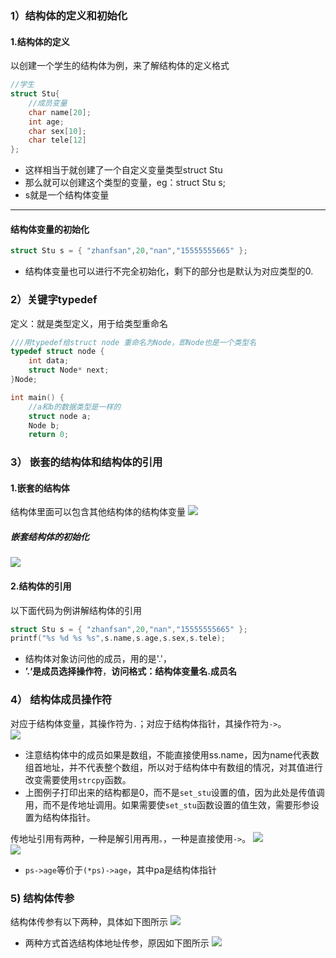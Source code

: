 ### 1）结构体的定义和初始化
#### 1.结构体的定义
以创建一个学生的结构体为例，来了解结构体的定义格式
```c
//学生
struct Stu{
	//成员变量
	char name[20];
	int age;
	char sex[10];
	char tele[12]
};
```
* 这样相当于就创建了一个自定义变量类型struct Stu
* 那么就可以创建这个类型的变量，eg：struct Stu s;
* s就是一个结构体变量
***
#### 结构体变量的初始化
```c
struct Stu s = { "zhanfsan",20,"nan","15555555665" };
```
* 结构体变量也可以进行不完全初始化，剩下的部分也是默认为对应类型的0.

### 2）关键字typedef
定义：就是类型定义，用于给类型重命名
```c
///用typedef给struct node 重命名为Node，即Node也是一个类型名
typedef struct node {
	int data;
	struct Node* next;
}Node;

int main() {
	//a和b的数据类型是一样的
	struct node a;
	Node b;
	return 0;

```


### 3） 嵌套的结构体和结构体的引用
#### 1.嵌套的结构体
结构体里面可以包含其他结构体的结构体变量
![](assets/09结构体/file-20250125123009282.png)  
##### 嵌套结构体的初始化
![](assets/09结构体/file-20250125123411040.png)  


#### 2.结构体的引用
以下面代码为例讲解结构体的引用
```c
struct Stu s = { "zhanfsan",20,"nan","15555555665" };
printf("%s %d %s %s",s.name,s.age,s.sex,s.tele);
```
* 结构体对象访问他的成员，用的是'.'，
* **’.‘是成员选择操作符**，**访问格式：结构体变量名.成员名**


### 4） 结构体成员操作符
对应于结构体变量，其操作符为`.`；对应于结构体指针，其操作符为`->`。  
![](assets/03操作符、逗号表达式、类型转换/file-20250124191538071.png)  
* 注意结构体中的成员如果是数组，不能直接使用ss.name，因为name代表数组首地址，并不代表整个数组，所以对于结构体中有数组的情况，对其值进行改变需要使用`strcpy`函数。
* 上图例子打印出来的结构都是0，而不是`set_stu`设置的值，因为此处是传值调用，而不是传地址调用。如果需要使`set_stu`函数设置的值生效，需要形参设置为结构体指针。

传地址引用有两种，一种是解引用再用`。`，一种是直接使用`->`。
![](assets/09结构体/file-20250124210623225.png)  
![](assets/09结构体/file-20250124210717860.png)  
* `ps->age`等价于`(*ps)->age`，其中pa是结构体指针

### 5) 结构体传参
结构体传参有以下两种，具体如下图所示
![](assets/09结构体/file-20250125124358170.png)  
* 两种方式首选结构体地址传参，原因如下图所示
![](assets/09结构体/file-20250125124334025.png)  
